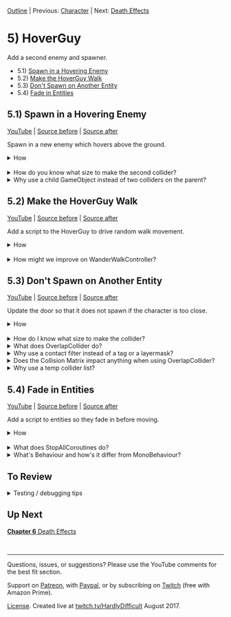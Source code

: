 [Outline](README.md) | Previous: [Character](C4.md) | Next: [Death Effects](C6.md)

# 5) HoverGuy

Add a second enemy and spawner.

 - 5.1) [Spawn in a Hovering Enemy](#51-spawn-in-a-hovering-enemy)
 - 5.2) [Make the HoverGuy Walk](#52-make-the-hoverguy-walk)
 - 5.3) [Don't Spawn on Another Entity](#53-dont-spawn-on-another-entity)
 - 5.4) [Fade in Entities](#54-fade-in-entities)

## 5.1) Spawn in a Hovering Enemy

[YouTube]() | [Source before](https://github.com/hardlydifficult/2DUnityTutorial/archive/78517829d5603648eabeafb10eb441912f5db194.zip) | [Source after](https://github.com/hardlydifficult/2DUnityTutorial/archive/HoverGuySpawn.zip)

Spawn in a new enemy which hovers above the ground.

<details><summary>How</summary>

**Create the HoverGuy**:

 - Select **flyMan_fly**, **_jump**, and **_stand** and drag them into the Scene, creating Assets/Animations/**HoverGuyWalk**.
   - Order in Layer: 1
 - Add the sprite to a parent GameObject named "HoverGuy":
   - Layer: Enemy
   - Add a **Rigidbody2D**:
     - Freeze the Z rotation.
   - Add a **CapsuleCollider2D**:
     - Adjust the size to fit the sprite's body.

<img src="https://i.imgur.com/d1lxoEj.png" width=150px />

<br>**Make HoverGuy float**:

 - Create a Layer for "Feet".
 - Update the Physics 2D collision matrix:
   - Disable Feet / Enemy.
   - Disable Feet / Feet.
 - Add an empty GameObject as a child under the HoverGuy named "Feet".
   - Layer: Feet
   - Add a **CircleCollider2D** 
     - Radius: .1
     - Position it a little below the sprite.

<img src="https://i.imgur.com/BPohw5V.png" width=150px />

<br>**Add a spawner**:

- Drag in each of the door sprites one at a time.  We are using **doorOpen_mid** and **_top**.
   - Order in Layer: -20
 - Add them to a parent named "Door":
   - Scale up the size of the Door to (1.5, 1.5, 1.5).
   - Move the door to the bottom left of the level.
     - Position its Y so that the midpoint of the Door approximately aligns with the midpoint of the HoverGuy (at the height we would want it to spawn).

<img src="https://i.imgur.com/EjVJkZ4.gif" width=300px />

 - Move the sprite for the top into position, then vertex snap the bottom.

<img src="https://i.imgur.com/SF57oFs.gif" width=150px />

 - Create a prefab Assets/Prefabs/**HoverGuy** and delete the GameObject.
 - Select the Door and add **Spawner**:
   - Thing to spawn: HoverGuy

<br>**Test**:

 - A HoverGuy should spawn in instantly.  It'll stand there above the ground kicking its feet, but not moving.

<hr></details><br>
<details><summary>How do you know what size to make the second collider?</summary>

It does not matter much.  This second collider's only purpose is to ensure that the HoverGuy hovers above the ground.  So in a sense, we only need a single pixel to represent the correct Y position for Unity physics to use -- represented by the bottom of this circle collider.

Unity physics by default uses discrete collisions instead of continuous. 

 - Discrete means that each FixedUpdate, collisions are considered for the object's current position.
 - Continues means that each FixedUpdate, collisions consider the entire path the object has taken since the last FixedUpdate.

Discrete is is the default because it is more performant.  However Discrete is also less accurate. 

When a collider is too small, collisions may be missed entirely as the object changes from a little above to a little below an obstacle. e.g. this is a common problem when shooting, bullets may start to travel through walls instead of hitting them.

The collider may also be too large, causing our HoverGuy to continue standing on a platform when they should have fallen off the edge.

<hr></details>
<details><summary>Why use a child GameObject instead of two colliders on the parent?</summary>

You could opt to do this using just one GameObject instead.

The second collider we added is configured to collide with platforms but not with the character or other entities. This allows it to prop up the HoverGuy, making it hover above the ground.

We don't want the 'feet' to collide with the character because later in the tutorial we will be adding ladders. While the HoverGuy is on a ladder, the character can walk underneath. If the feet could hit the character he may die unexpectedly.

We are using a child GameObject for the HoverGuy's feet in order to simplify future components.  Specifically we will be created a FloorDetector which will need to know which collider represents the bottom of the object. 

<hr></details>

## 5.2) Make the HoverGuy Walk

[YouTube]() | [Source before](https://github.com/hardlydifficult/2DUnityTutorial/archive/HoverGuySpawn.zip) | [Source after](https://github.com/hardlydifficult/2DUnityTutorial/archive/HoverGuyWalk.zip)

Add a script to the HoverGuy to drive random walk movement.

<details><summary>How</summary>

**Create WanderWalkController**:

 - Create script Code/Movement/**[WanderWalkController](https://github.com/hardlydifficult/2DUnityTutorial/blob/HoverGuyWalk/Assets/Code/Movement/WanderWalkController.cs)**:

```csharp
using System.Collections;
using UnityEngine;

[RequireComponent(typeof(WalkMovement))]
public class WanderWalkController : MonoBehaviour
{
  [SerializeField]
  float timeBeforeFirstWander = 10;

  [SerializeField]
  float minTimeBetweenReconsideringDirection = 1;

  [SerializeField]
  float maxTimeBetweenReconsideringDirection = 10;

  WalkMovement walkMovement;

  protected void Awake()
  {
    walkMovement = GetComponent<WalkMovement>();
  }

  protected void Start()
  {
    StartCoroutine(Wander());
  }

  IEnumerator Wander()
  {
    walkMovement.desiredWalkDirection = 1;

    if(timeBeforeFirstWander > 0)
    {
      float timeToSleep = timeBeforeFirstWander + GetRandomTimeToSleep();
      yield return new WaitForSeconds(timeToSleep);
    }

    while(true)
    {
      SelectARandomWalkDirection();
      float timeToSleep = GetRandomTimeToSleep();
      yield return new WaitForSeconds(timeToSleep);
    }
  }

  void SelectARandomWalkDirection()
  {
    walkMovement.desiredWalkDirection
      = UnityEngine.Random.value <= .5f ? 1 : -1;
  }

  float GetRandomTimeToSleep()
  {
    return UnityEngine.Random.Range(
      minTimeBetweenReconsideringDirection,
      maxTimeBetweenReconsideringDirection);
  }
}
```

<br>**Configure HoverGuy**:

 - Add **WanderWalkController** to the HoverGuy (it should automatically add WalkMovement as well).

<br>**Test**:

 - The HoverGuys should start to walk right when they spawn, then a few seconds later start periodically choosing a random direction.
   - Note that at the moment HoverGuys will walk right off the screen.  This will be addressed soon.

<hr></details><br>
<details><summary>How might we improve on WanderWalkController?</summary>

WanderWalkController is a controller to drive the WalkMovement component, similar to how the PlayerController does.  

The PlayerController reads input from the keyboard (or controller) and feeds that to WalkMovement.  WanderWalkController uses RNG to effectively do the same, simulating holding the right or left button.

WanderWalkController will always request movement either left or right.  It starts by going right for a period of time and then chooses directions randomly. 
 
You could extend this logic to have the HoverGuy occasionally stand in the same place for a moment before continuing on or to speed up like the PlayerController does instead of simply setting desiredWalkDirection to 1 or -1.

<hr></details>


## 5.3) Don't Spawn on Another Entity

[YouTube]() | [Source before](https://github.com/hardlydifficult/2DUnityTutorial/archive/HoverGuyWalk.zip) | [Source after](https://github.com/hardlydifficult/2DUnityTutorial/archive/HoverGuyDontSpawn.zip)

Update the door so that it does not spawn if the character is too close.

<details><summary>How</summary>

**Add a trigger**:

 - Select the Door:
   - Add a **BoxCollider2D**:
     - Check Is Trigger.
     - Size it to cover the entrance area.

<img src="https://i.imgur.com/Jq4rU93.png" width=300px />

<br>**Update Spawner**:

 - Update Code/Controllers/**[Spawner](https://github.com/hardlydifficult/2DUnityTutorial/blob/HoverGuyDontSpawn/Assets/Code/Controllers/Spawner.cs)**: 

<details><summary>Existing code</summary>

```csharp
using System.Collections;
using UnityEngine;

public class Spawner : MonoBehaviour
{
  [SerializeField]
  GameObject thingToSpawn;

  [SerializeField]
  float minTimeBetweenSpawns = .5f;

  [SerializeField]
  float maxTimeBetweenSpawns = 10;
```

<hr></details>

```csharp  
  [SerializeField]
  ContactFilter2D contactFilter;

  Collider2D safeZoneCollider;

  static Collider2D[] tempColliderList = new Collider2D[1];
  
  protected void Awake()
  {
    safeZoneCollider = GetComponent<Collider2D>();
  }
```

<details><summary>Existing code</summary>

```csharp
  protected void Start()
  {
    StartCoroutine(SpawnEnemiesCoroutine());
  }

  IEnumerator SpawnEnemiesCoroutine()
  {
    while(true)
    {
```

<hr></details>

```csharp
      if(safeZoneCollider == null 
        || safeZoneCollider.OverlapCollider(
          contactFilter, tempColliderList) == 0)
      {
```

<details><summary>Existing code</summary>

```csharp
        Instantiate(
          thingToSpawn,
          transform.position,
          Quaternion.identity);
```

<hr></details>

```csharp
      }
```

<details><summary>Existing code</summary>

```csharp
      float sleepTime = UnityEngine.Random.Range(
        minTimeBetweenSpawns,
        maxTimeBetweenSpawns);
      yield return new WaitForSeconds(sleepTime);
    }
  }
}
```

<hr></details>

<br>**Configure Character**:

 - Create a Layer for "Character".
 - Update the Physics 2D collision matrix:
   - Disable Character / Feet.
 - Change the Character GameObject to Layer Character.

<br>**Configure EvilCloud**:

 - Select the EvilCloud and under the Spawner component:
   - Check Use Layer Mask
   - Layer Mask: Character and Enemy

<img src="https://i.imgur.com/9oHr63R.png" width=300px />

<br>**Test**:

 - Move the Character to the door and then hit play.  While you stand there, no HoverGuy should spawn.  Walk away and spawn should resume.
 - If there is a HoverGuy or SpikeBall in the entrance area, spawning should pause until it leaves.

<hr></details><br>
<details><summary>How do I know what size to make the collider?</summary>

The collider we added defines the area to check for the character before allowing a spawn to happen.  We make this large enough to cover the entire entrance area so that there is never a HoverGuy which spawns in and instantly kills the character - leaving the player feeling cheated.

<hr></details>
<details><summary>What does OverlapCollider do?</summary>

In script, we check for the character by using OverlapCollider.  This is an on-demand way to check for colliders in the area.  The contact filter filters results to only consider the character, so another HoverGuy in the area does not stop the spawner as well.  

We could have chosen to use OnTriggerEnter and OnTriggerExit instead - this approach was chosen both because it's simple and works well for this use case, and because it exposes us to multiple different techniques during this tutorial.

<hr></details>
<details><summary>Why use a contact filter instead of a tag or a layermask?</summary>

You could but it may change how we interact with Unity here.  OverlapCollider answers our question of if the character is in the area, and it accepts a ContactFilter2D.

ContactFilter2D may be used to filter results on various dimensions when making calls such as OverlapCollider.  LayerMask is the only one we are interested in here.

<hr></details>
<details><summary>Does the Collision Matrix impact anything when using OverlapCollider?</summary>

No.  The collision matrix as defined under the Physics 2D settings only impacts the real-time collisions from Unity.  Calls such as OverlapCollider do not assume the same restrictions that may have been applied in the collision matrix.  This provides a lot of flexibility for different mechanics.

If you do want to use the same LayerMask as defined in the collision matrix, you can ask Unity for that with the following:

```csharp
LayerMask myLayerMask = Physics2D.GetLayerCollisionMask(gameObject.layer);
```

<hr></details>
<details><summary>Why use a temp collider list?</summary>

For performance reasons, the OverlapCollider method from Unity takes an array and then adds data to it -- as opposed to returning an array with the data requested (as they do for calls such as GetComponents).  They do this because calls like this may occur frequently and the overhead of creating a new array each time may become a bottleneck.

We create the array once and then pass the same one every time we make the call to OverlapCollider.

For this component, we don't actually need the data itself.  We only want to know if any objects overlap or not.  For this reason, we never read anything from the tempColliderList -- we only consider the number of results (the return value for that method).

Unity also uses the array we pass in to define the max number of results it should discover.  That is why our temp array has a length of 1 and not 0.

<hr></details>


## 5.4) Fade in Entities

[YouTube]() | [Source before](https://github.com/hardlydifficult/2DUnityTutorial/archive/HoverGuyDontSpawn.zip) | [Source after](https://github.com/hardlydifficult/2DUnityTutorial/archive/HoverGuyFade.zip)

Add a script to entities so they fade in before moving.

<details><summary>How</summary>

**Create FadeInThenEnable**:

 - Create script Code/Effects/**[FadeInThenEnable](https://github.com/hardlydifficult/2DUnityTutorial/blob/HoverGuyFade/Assets/Code/Effects/FadeInThenEnable.cs)**:

```csharp
using System.Collections;
using UnityEngine;

public class FadeInThenEnable : MonoBehaviour
{
  [SerializeField]
  float timeTillEnabled = 3;

  [SerializeField]
  Behaviour[] componentsToEnable;

  protected void OnEnable()
  {
    StartCoroutine(FadeIn());
  }

  protected void OnDisable()
  {
    StopAllCoroutines();
  }

  IEnumerator FadeIn()
  {
    SpriteRenderer[] spriteList
      = gameObject.GetComponentsInChildren<SpriteRenderer>();

    float timePassed = 0;
    while(timePassed < timeTillEnabled)
    {
      float percentComplete = timePassed / timeTillEnabled; 
      SetAlpha(spriteList, percentComplete * percentComplete);

      yield return null;

      timePassed += Time.deltaTime;
    }

    SetAlpha(spriteList, 1);

    for(int i = 0; i < componentsToEnable.Length; i++)
    {
      Behaviour component = componentsToEnable[i];
      component.enabled = true;
    }
  }

  void SetAlpha(
    SpriteRenderer[] spriteList,
    float alpha)
  {
    for(int i = 0; i < spriteList.Length; i++)
    {
      SpriteRenderer sprite = spriteList[i];
      Color originalColor = sprite.color;
      sprite.color = new Color(
        originalColor.r,
        originalColor.g,
        originalColor.b,
        alpha);
    }
  }
}
```

<br>**Configure Character**:

 - Select the Character and disable the PlayerController component.

<img src="https://i.imgur.com/Z0s9bXJ.png" width=300px />

 - Add **FadeInThenEnable**:
   - Expand 'Components to Enable'.
     - Size 2 
       - Tab or click away to get the list to refresh.
     - Drag/drop the PlayerController into the list as 'Element 0'.

<img src="https://i.imgur.com/yzsppid.gif" width=300px />


 - Select the Character's sprite: 
   - Disable the Animator component.
   - Update the SpriteRenderer's Sprite to the initial stance.  We are using **adventurer_stand**.
 - Add the Animator into the Components to Enable Element 1:
    - Open a second Inspector by right clicking on the Inspector tab and select Add Tab -> Inspector.
    - Select a GameObject of interest and hit the lock symbol in one of the Inspectors.
    - Select the other GameObject and then drag the Animator from one Inspector into the other.
 - Unlock the second Inspector and/or close the tab.

<img src="https://i.imgur.com/DBOp8Vj.gif" width=300px />


<br>**Configure HoverGuy**:

 - Select the HoverGuy's sprite:
    - Disable the Animator.
    - Update the Sprite to the initial stance.  We are using **flyguy_stand**.
 - Select the HoverGuy prefab and disable the WanderWalkController.
   - Add **FadeInThenEnable**:
     - Assign WanderWalkController and the Animator to the Components to Enable list.

<br>**Test**:

 - The Character should fade in when you hit play.  While fading, you should not be able to move.
 - Every HoverGuy that spawns in should fade in before walking.

<hr></details><br>
<details><summary>What does StopAllCoroutines do?</summary>

StopAllCoroutines will stop any coroutines which were started by this script.  Coroutines in Unity are not running on a different thread, so nothing will be interrupted in that sense - however any coroutine which has yield returned and is expecting to be resumed will not be.

Coroutines are automatically stopped when a GameObject is Destroyed or SetActive(false) is called.  However disabling a component (and not the entire GameObject) does not automatically stop coroutines - which is why we do it explicitly OnDisable here.

<hr></details>
<details><summary>What's Behaviour and how's it differ from MonoBehaviour?</summary>

MonoBehaviour inherits from Behaviour.  And Behaviour inherits from Component, which inherits from UnityEngine.Object.

MonoBehaviour is the base that we use for custom scripts / components we created for GameObjects.  Behaviour is a more generalized version that Unity uses for some components such as the Animator.

For the FadeInThenEnable script, we are only interested in the ability to 'enable' which is added with Behaviour.  By using Behaviour instead of MonoBehaviour, this script is compatible with more components such as the Animator.

<hr></details>

## To Review

<details><summary>Testing / debugging tips</summary>

 - TODO

</details>

## Up Next

[**Chapter 6** Death Effects](C6.md)

<br><hr>

Questions, issues, or suggestions?  Please use the YouTube comments for the best fit section.

Support on [Patreon](https://www.patreon.com/HardlyDifficult), with [Paypal](https://u.muxy.io/tip/HardlyDifficult), or by subscribing on [Twitch](https://www.twitch.tv/HardlyDifficult) (free with Amazon Prime).
 
[License](TODO). Created live at [twitch.tv/HardlyDifficult](https://www.twitch.tv/HardlyDifficult) August 2017.  